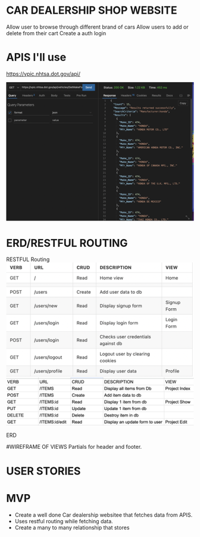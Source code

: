 # CAR DEALERSHIP SHOP WEBSITE
Allow user to browse through different brand of cars
Allow users to add or delete from their cart
Create a auth login



# APIS I'll use
https://vpic.nhtsa.dot.gov/api/

![Alt text](/imgs/apiResp.png "Car API")


# ERD/RESTFUL ROUTING
RESTFUL Routing
![Alt text](/imgs/restfulRouting1.png "")
![Alt text](/imgs/restfulRouting2.png "")

ERD



#WIREFRAME OF VIEWS
Partials for header and footer.


# USER STORIES


# MVP
* Create a well done Car dealership websitee that fetches data from APIS.
* Uses restful routing while fetching data.
* Create a many to many relationship that stores 
